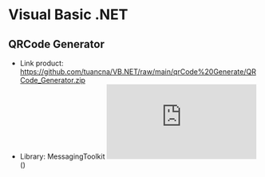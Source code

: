 # Visual Basic .NET
## QRCode Generator
* Link product: https://github.com/tuancna/VB.NET/raw/main/qrCode%20Generate/QRCode_Generator.zip
* Library: MessagingToolkit ![Link download](https://github.com/tuancna/VB.NET/raw/main/qrCode%20Generate/MessagingToolkit.Barcode.dll) (<a>)
